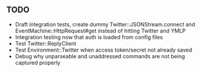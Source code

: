 ## TODO

- Draft integration tests, create dummy Twitter::JSONStream.connect and EventMachine::HttpRequest#get instead of hitting Twitter and YMLP
- Integration testing now that auth is loaded from config files
- Test Twitter::ReplyClient
- Test Environment::Twitter when access token/secret not already saved
- Debug why unparseable and unaddressed commands are not being captured properly
